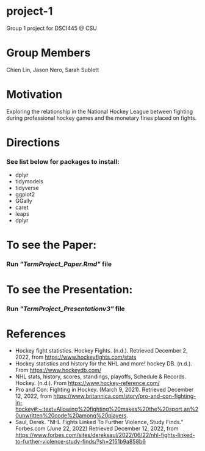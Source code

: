 # project-1
Group 1 project for DSCI445 @ CSU

# Group Members
Chien Lin, Jason Nero, Sarah Sublett

# Motivation
Exploring the relationship in the National Hockey League between fighting during professional hockey games and the monetary fines placed on fights.

# Directions

### See list below for packages to install:
* dplyr
* tidymodels
* tidyverse
* ggplot2
* GGally
* caret
* leaps
* dplyr

# To see the Paper:
### Run *"TermProject_Paper.Rmd"* file

# To see the Presentation:
### Run *"TermProject_Presentationv3"* file

# References
* Hockey fight statistics. Hockey Fights. (n.d.). Retrieved December 2, 2022, from https://www.hockeyfights.com/stats 
* Hockey statistics and history for the NHL and more! hockey DB. (n.d.). From https://www.hockeydb.com/ 
* NHL stats, history, scores, standings, playoffs, Schedule &amp; Records. Hockey. (n.d.). From https://www.hockey-reference.com/ 
* Pro and Con: Fighting in Hockey. (March 9, 2021). Retrieved December 12, 2022, from https://www.britannica.com/story/pro-and-con-fighting-in-hockey#:~:text=Allowing%20fighting%20makes%20the%20sport,an%20unwritten%20code%20among%20players.
* Saul, Derek. "NHL Fights Linked To Further Violence, Study Finds." Forbes.com (June 22, 2022) Retrieved December 12, 2022, from https://www.forbes.com/sites/dereksaul/2022/06/22/nhl-fights-linked-to-further-violence-study-finds/?sh=2151b9a858b6
